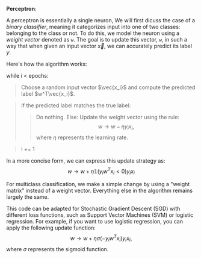 **Perceptron**:

A perceptron is essentially a single neuron, We will first dicuss the case of a *binary classifier*, meaning it categorizes input into one of two classes: belonging to the class or not. To do this, we model the neuron using a *weight vector* denoted as `w`. The goal is to update this vector, `w`, in such a way that when given an input vector $\vec{x}$, we can accurately predict its label $y$.

Here's how the algorithm works:

while i < epochs:
>Choose a random input vector $\vec{x_i}$ and compute the predicted label $w^T\vec{x_i}$.

>If the predicted label matches the true label:
>> Do nothing.
> Else:
   >>Update the weight vector using the rule:  
           $$w \to w - \eta y_ix_i,$$
 >>where $\eta$ represents the learning rate.

>i += 1



In a more concise form, we can express this update strategy as:
$$w \to w + \eta \mathbb{1}(y_iw^Tx_i < 0)y_ix_i$$

For multiclass classification, we make a simple change by using a "weight matrix" instead of a weight vector. Everything else in the algorithm remains largely the same.

This code can be adapted for Stochastic Gradient Descent (SGD) with different loss functions, such as Support Vector Machines (SVM) or logistic regression. For example, if you want to use logistic regression, you can apply the following update function:
$$w \to w + \eta \sigma(-y_iw^Tx_i)y_ix_i,$$
where $\sigma$ represents the sigmoid function.

